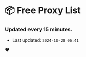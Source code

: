 # :package: Free Proxy List
### Updated every 15 minutes.

- Last updated: `2024-10-28 06:41`

:heart:
